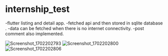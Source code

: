 # internship_test
-flutter listing and detail app.
-fetched api and then stored in sqlite database .
-data can be fetched when there is no internet connectivity.
-post comment also implemented.


![Screenshot_1702202793](https://github.com/Bipuldeshar1/assignment/assets/116056820/09075331-eae2-4cae-93e5-b10cee946f1f)
![Screenshot_1702202800](https://github.com/Bipuldeshar1/assignment/assets/116056820/ed21d65e-5034-4511-bf09-103e6093e847)
![Screenshot_1702202806](https://github.com/Bipuldeshar1/assignment/assets/116056820/5cdd2c0a-5233-4ff0-a513-06e28e72d6b2)
